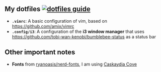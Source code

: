 ## My dotfiles [![dotfiles guide](https://img.shields.io/badge/-dotfiles-informational)](https://dotfiles.github.io/)

- **`.vimrc`**: A basic configuration of vim, based on https://github.com/amix/vimrc
- **`.config/i3`**: A configuration of the **i3 window manager** that uses https://github.com/tobi-wan-kenobi/bumblebee-status as a status bar

## Other important notes

- **Fonts** from [ryanoasis/nerd-fonts](https://github.com/ryanoasis/nerd-fonts/), I am using [Caskaydia Cove](https://github.com/ryanoasis/nerd-fonts/tree/master/patched-fonts/CascadiaCode)
